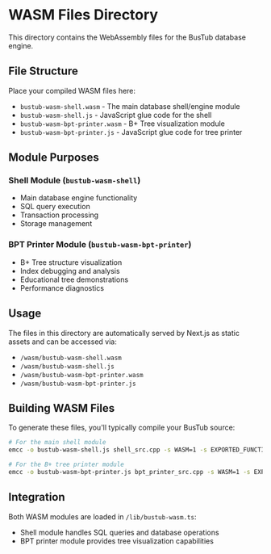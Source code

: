 # WASM Files Directory

This directory contains the WebAssembly files for the BusTub database engine.

## File Structure

Place your compiled WASM files here:

- `bustub-wasm-shell.wasm` - The main database shell/engine module
- `bustub-wasm-shell.js` - JavaScript glue code for the shell
- `bustub-wasm-bpt-printer.wasm` - B+ Tree visualization module
- `bustub-wasm-bpt-printer.js` - JavaScript glue code for tree printer

## Module Purposes

### Shell Module (`bustub-wasm-shell`)
- Main database engine functionality
- SQL query execution
- Transaction processing
- Storage management

### BPT Printer Module (`bustub-wasm-bpt-printer`)
- B+ Tree structure visualization
- Index debugging and analysis
- Educational tree demonstrations
- Performance diagnostics

## Usage

The files in this directory are automatically served by Next.js as static assets and can be accessed via:

- `/wasm/bustub-wasm-shell.wasm`
- `/wasm/bustub-wasm-shell.js`
- `/wasm/bustub-wasm-bpt-printer.wasm`
- `/wasm/bustub-wasm-bpt-printer.js`

## Building WASM Files

To generate these files, you'll typically compile your BusTub source:

```bash
# For the main shell module
emcc -o bustub-wasm-shell.js shell_src.cpp -s WASM=1 -s EXPORTED_FUNCTIONS='["_execute_query", "_init_db"]'

# For the B+ tree printer module
emcc -o bustub-wasm-bpt-printer.js bpt_printer_src.cpp -s WASM=1 -s EXPORTED_FUNCTIONS='["_print_bpt", "_analyze_tree"]'
```

## Integration

Both WASM modules are loaded in `/lib/bustub-wasm.ts`:
- Shell module handles SQL queries and database operations
- BPT printer module provides tree visualization capabilities
